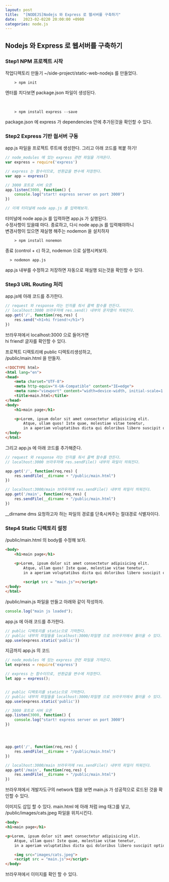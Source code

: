 ```yaml
---
layout: post
title:  "[NODEJS]Nodejs 와 Express 로 웹서버를 구축하기"
date:   2023-02-0220 20:00:00 +0900
categories: node.js
---
```



## Nodejs 와 Express 로 웹서버를 구축하기

### Step1 NPM 프로젝트 시작

작업디렉토리 만들기
~/side-project/static-web-nodejs 를 만들었다.

```shell
    > npm init
```
엔터를 치다보면 package.json 파일이 생성된다.   

<br />

```shell
    > npm install express --save
```

package.json 에 express 가 dependencies 안에 추가된것을 확인할 수 있다.

### Step2 Express 기반 웝서버 구동

app.js 파일을 프로젝트 루트에 생성한다.
그리고 아래 코드를 복붙 하기!
```javascript
// node_modules 에 있는 express 관련 파일을 가져온다.
var express = require('express')

// express 는 함수이므로, 반환값을 변수에 저장한다.
var app = express()

// 3000 포트로 서버 오픈
app.listen(3000, function() {
    console.log("start! express server on port 3000")
})

// 이제 터미널에 node app.js 를 입력해보자.
```

터미널에 node app.js 를 입력하면 app.js 가 실행된다.   
수정사항이 있을떄 마다. 종료하고, 다시 node app.js 를 입력해야하니   
변경사항이 있으면 재실행 해주는 nodemon 을 설치하자

```shell
    > npm install nonemon
```

종료 (control + c) 하고, nodemon 으로 실행시켜보자.   
```shell
  > nodemon app.js
```   
app.js 내부를 수정하고 저장하면 자동으로 재실행 되는것을 확인할 수 있다.   



### Step3 URL Routing 처리  
app.js에 아래 코드를 추가한다.
```javascript
// request 와 response 라는 인자를 줘서 콜백 함수를 만든다.
// localhost:3000 브라우저에 res.send() 내부의 문자열이 띄워진다.
app.get('/', function(req,res) {
    res.send("<h1>hi friend!</h1>")
})
```
브라우져에서 localhost:3000 으로 들어가면   
hi friend! 글자를 확인할 수 있다.   

프로젝트 디렉토리에 public 디렉토리생성하고,   
/public/main.html 을 만들자.   
```html
<!DOCTYPE html>
<html lang="en">
<head>
    <meta charset="UTF-8">
    <meta http-equiv="X-UA-Compatible" content="IE=edge">
    <meta name="viewport" content="width=device-width, initial-scale=1.0">
    <title>main.html</title>
</head>
<body>
    <h1>main page</h1>

    <p>Lorem, ipsum dolor sit amet consectetur adipisicing elit. 
        Atque, ullam quos! Iste quae, molestiae vitae tenetur, 
        in a aperiam voluptatibus dicta qui doloribus libero suscipit optio delectus voluptas voluptatem impedit!</p>
</body>
</html>

```   


그리고 app.js 에 아래 코드를 추가해준다.
```javascript
// request 와 response 라는 인자를 줘서 콜백 함수를 만든다.
// localhost:3000 브라우저에 res.sendFile() 내부의 파일이 띄워진다.

app.get('/', function(req,res) {
    res.sendFile(__dirname + "/public/main.html")
})

// localhost:3000/main 브라우저에 res.sendFile() 내부의 파일이 띄워진다.
app.get('/main', function(req,res) {
    res.sendFile(__dirname + "/public/main.html")
})
```

__dirname dms 요청하고자 하는 파일의 경로를 단축시켜주는 절대경로 식별자이다.   

### Step4 Static 디렉토리 설정
/public/main.html 의 body를 수정해 보자.   
```html
<body>
    <h1>main page</h1>

    <p>Lorem, ipsum dolor sit amet consectetur adipisicing elit. 
        Atque, ullam quos! Iste quae, molestiae vitae tenetur, 
        in a aperiam voluptatibus dicta qui doloribus libero suscipit optio delectus voluptas voluptatem impedit!</p>
       
        <script src = "main.js"></script>
</body>
</html>
```   
/public/main.js 파일을 만들고 아래와 같이 작성하자.
```javascript
console.log("main js loaded");
```

app.js 에 아래 코드를 추가한다.
```javascript
// public 디렉토리를 static으로 기억한다.
// public 내부의 파일들을 localhost:3000/파일명 으로 브라우저에서 불러올 수 있다.
app.use(express.static('public'))
```

지금까지 app.js 의 코드
```javascript
// node_modules 에 있는 express 관련 파일을 가져온다.
let express = require('express')

// express 는 함수이므로, 반환값을 변수에 저장한다.
let app = express();


// public 디렉토리를 static으로 기억한다.
// public 내부의 파일들을 localhost:3000/파일명 으로 브라우저에서 불러올 수 있다.
app.use(express.static('public'))

// 3000 포트로 서버 오픈
app.listen(3000, function() {
    console.log("start! express server on port 3000")
})




app.get('/', function(req,res) {
    res.sendFile(__dirname + "/public/main.html")
})

// localhost:3000/main 브라우저에 res.sendFile() 내부의 파일이 띄워진다.
app.get('/main', function(req,res) {
    res.sendFile(__dirname + "/public/main.html")
})
```   

브라우져에서 개발자도구의 network 탭을 보면 main.js 가 성공적으로 로드된 것을 확인할 수 있다.   

이미지도 삽입 할 수 있다.
main.html 에 아래 처럼 img 태그를 넣고,
/public/images/cats.jpeg 파일을 위치시킨다.   
```html
<body>
<h1>main page</h1>

<p>Lorem, ipsum dolor sit amet consectetur adipisicing elit.
    Atque, ullam quos! Iste quae, molestiae vitae tenetur,
    in a aperiam voluptatibus dicta qui doloribus libero suscipit optio delectus voluptas voluptatem impedit!</p>

    <img src="images/cats.jpeg">
    <script src = "main.js"></script>
</body>
```   
브라우져에서 이미지를 확인 할 수 있다.   

